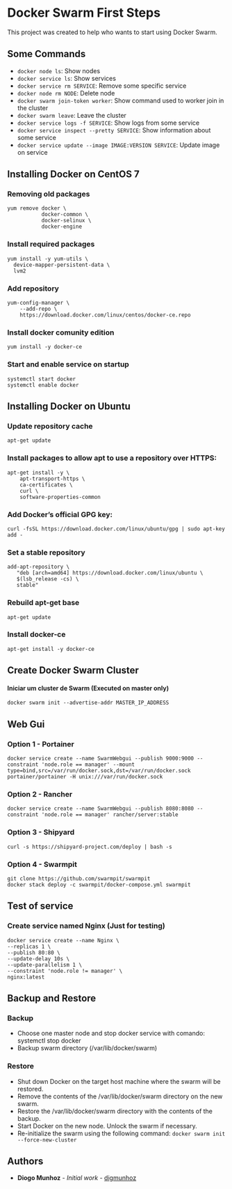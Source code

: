 # Docker Swarm First Steps

This project was created to help who wants to start using Docker Swarm.

<!-- ## Labs: 

- Testar acesso direto pelo IP dos workers
	Resultado: Acesso funciona sem precisar ir pelo master
- Testar acesso por IP de um worker que nao tem o container do serviço
	Resultado: Independente de qual worker for acessado, o acesso é redirecionado para o worker correto
- Deletar a interface web e reinstalar pra ver se perde conf
	Resultado: Nenhuma configuraçao do cluster de Swarm foi perdida
- Tentar expor novas portas após a criação do serviço
	Resultado: As novas portas são expostas sem interrupçao do serviço
- Queda do master
	Resultado: Cluster continua funcionando em caso de queda do nó master. Só não é possível fazer nenhuma alteração no cluster.
- Queda de container de um serviço qualquer
	Resultado: Automaticamente um novo container é iniciado para o serviço
- Testar backup
- Simular perda do nó master (todos) e testar o restore em um servidor master novo -->

## Some Commands

- `docker node ls`: Show nodes
- `docker service ls`: Show services
- `docker service rm SERVICE`: Remove some specific service
- `docker node rm NODE`: Delete node
- `docker swarm join-token worker`: Show command used to worker join in the cluster
- `docker swarm leave`: Leave the cluster
- `docker service logs -f SERVICE`: Show logs from some service
- `docker service inspect --pretty SERVICE`: Show information about some service
- `docker service update --image IMAGE:VERSION SERVICE`: Update image on service

## Installing Docker on CentOS 7

### Removing old packages 
```
yum remove docker \
           docker-common \
           docker-selinux \
           docker-engine
```

### Install required packages
```
yum install -y yum-utils \
  device-mapper-persistent-data \
  lvm2
```

### Add repository
```
yum-config-manager \
    --add-repo \
    https://download.docker.com/linux/centos/docker-ce.repo
```

### Install docker comunity edition
```
yum install -y docker-ce
```

### Start and enable service on startup
```
systemctl start docker
systemctl enable docker
```

## Installing Docker on Ubuntu

### Update repository cache
```
apt-get update
```

### Install packages to allow apt to use a repository over HTTPS:
```
apt-get install -y \
    apt-transport-https \
    ca-certificates \
    curl \
    software-properties-common
```

### Add Docker’s official GPG key:
```
curl -fsSL https://download.docker.com/linux/ubuntu/gpg | sudo apt-key add -
```

### Set a stable repository
```
add-apt-repository \
   "deb [arch=amd64] https://download.docker.com/linux/ubuntu \
   $(lsb_release -cs) \
   stable"
```

### Rebuild apt-get base
```
apt-get update
```

### Install docker-ce
```
apt-get install -y docker-ce
```

## Create Docker Swarm Cluster

#### Iniciar um cluster de Swarm (Executed on master only)
```
docker swarm init --advertise-addr MASTER_IP_ADDRESS
```

## Web Gui

### Option 1 - Portainer
```
docker service create --name SwarmWebgui --publish 9000:9000 --constraint 'node.role == manager' --mount type=bind,src=/var/run/docker.sock,dst=/var/run/docker.sock portainer/portainer -H unix:///var/run/docker.sock
```

### Option 2 - Rancher
```
docker service create --name SwarmWebgui --publish 8080:8080 --constraint 'node.role == manager' rancher/server:stable
```

### Option 3 - Shipyard
```
curl -s https://shipyard-project.com/deploy | bash -s
```

### Option 4 - Swarmpit
```
git clone https://github.com/swarmpit/swarmpit
docker stack deploy -c swarmpit/docker-compose.yml swarmpit
```

## Test of service

### Create service named Nginx (Just for testing)
```
docker service create --name Nginx \
--replicas 1 \
--publish 80:80 \
--update-delay 10s \
--update-parallelism 1 \
--constraint 'node.role != manager' \
nginx:latest
```

## Backup and Restore

### Backup

- Choose one master node and stop docker service with comando: systemctl stop docker
- Backup swarm directory (/var/lib/docker/swarm)

### Restore

- Shut down Docker on the target host machine where the swarm will be restored.
- Remove the contents of the /var/lib/docker/swarm directory on the new swarm.
- Restore the /var/lib/docker/swarm directory with the contents of the backup.
- Start Docker on the new node. Unlock the swarm if necessary. 
- Re-initialize the swarm using the following command: `docker swarm init --force-new-cluster`
<!-- - Restart Docker service with command: `systemctl restart docker` -->

## Authors

* **Diogo Munhoz** - *Initial work* - [digmunhoz](https://github.com/digmunhoz)